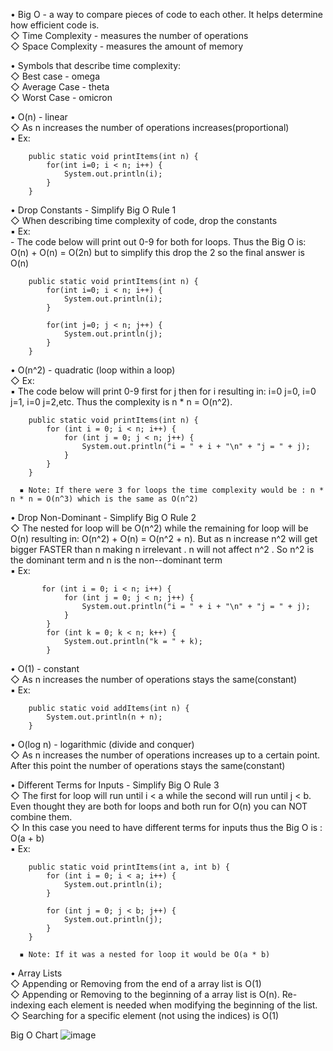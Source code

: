 • Big O - a way to compare pieces of code to each other. It helps determine how efficient code is.  
   ◇ Time Complexity - measures the number of operations  
   ◇ Space Complexity - measures the amount of memory

• Symbols that describe time complexity:  
   ◇ Best case - omega  
   ◇ Average Case - theta  
   ◇ Worst Case - omicron  

• O(n) - linear  
   ◇ As n increases the number of operations increases(proportional)  
      ▪ Ex:  
~~~~~~~~~~~~~~~~~~~~~~~~~~~~~~~~~
    public static void printItems(int n) {
        for(int i=0; i < n; i++) {
            System.out.println(i);
        }
    }
~~~~~~~~~~~~~~~~~~~~~~~~~~~~~~~~~  


• Drop Constants - Simplify Big O Rule 1  
   ◇ When describing time complexity of code, drop the constants  
      ▪ Ex:  
         - The code below will print out 0-9 for both for loops. Thus the Big O is: O(n) + O(n) = O(2n) but to simplify this drop the 2 so the final answer is O(n)
~~~~~~~~~~~~~~~~~~~~~~~~~~~~~~~~~
    public static void printItems(int n) {
        for(int i=0; i < n; i++) {
            System.out.println(i);
        }
        
        for(int j=0; j < n; j++) {
            System.out.println(j);
        }
    }
~~~~~~~~~~~~~~~~~~~~~~~~~~~~~~~~~



• O(n^2) - quadratic (loop within a loop)  
   ◇ Ex:  
      ▪ The code below will print 0-9 first for j then for i resulting in: i=0 j=0, i=0 j=1, i=0 j=2,etc. Thus the complexity is n * n = O(n^2).
~~~~~~~~~~~~~~~~~~~~~~~~~~~~~~~~~
    public static void printItems(int n) {
        for (int i = 0; i < n; i++) {
            for (int j = 0; j < n; j++) {
                System.out.println("i = " + i + "\n" + "j = " + j);
            }
        }
    }
~~~~~~~~~~~~~~~~~~~~~~~~~~~~~~~~~

      ▪ Note: If there were 3 for loops the time complexity would be : n * n * n = O(n^3) which is the same as O(n^2)



• Drop Non-Dominant - Simplify Big O Rule 2  
   ◇ The nested for loop will be O(n^2) while the remaining for loop will be O(n) resulting in:  O(n^2) + O(n) = O(n^2 + n). But as n increase n^2 will get bigger FASTER than n making n irrelevant . n will not affect n^2 . So n^2 is the dominant term and n is the non--dominant term  
      ▪ Ex:
~~~~~~~~~~~~~~~~~~~~~~~~~~~~~~~~~
       for (int i = 0; i < n; i++) {
            for (int j = 0; j < n; j++) {
                System.out.println("i = " + i + "\n" + "j = " + j);
            }
        }
        for (int k = 0; k < n; k++) {
            System.out.println("k = " + k);
        }
~~~~~~~~~~~~~~~~~~~~~~~~~~~~~~~~~


• O(1) - constant  
   ◇ As n increases the number of operations stays the same(constant)  
      ▪ Ex:  
~~~~~~~~~~~~~~~~~~~~~~~~~~~~~~~~~
    public static void addItems(int n) {
        System.out.println(n + n);
    }
~~~~~~~~~~~~~~~~~~~~~~~~~~~~~~~~~


• O(log n) - logarithmic (divide and conquer)  
   ◇ As n increases the number of operations increases up to a certain point. After this point the number of operations stays the same(constant)  

• Different Terms for Inputs - Simplify Big O Rule 3  
   ◇ The first for loop will run until i < a while the second will run until j < b. Even thought they are both for loops and both run for O(n) you can NOT combine them.  
   ◇ In this case you need to have different terms for inputs thus the Big O is : O(a + b)  
      ▪ Ex:  
~~~~~~~~~~~~~~~~~~~~~~~~~~~~~~~~~
    public static void printItems(int a, int b) {
        for (int i = 0; i < a; i++) {
            System.out.println(i);
        }

        for (int j = 0; j < b; j++) {
            System.out.println(j);
        }
    }
~~~~~~~~~~~~~~~~~~~~~~~~~~~~~~~~~

      ▪ Note: If it was a nested for loop it would be O(a * b)


• Array Lists  
   ◇ Appending or Removing from the end of a array list is O(1)  
   ◇ Appending or Removing to the beginning of a array list is O(n). Re-indexing each element is needed when modifying the beginning of the list.  
   ◇ Searching for a specific element (not using the indices) is O(1)  

Big O Chart
![image](https://user-images.githubusercontent.com/69539559/227420945-ccea9b5e-138c-4fdf-aa28-5ca89bb4058f.png)

